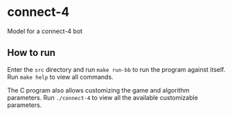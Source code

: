 # connect-4
Model for a connect-4 bot

## How to run
Enter the `src` directory and run `make run-bb` to run the program against itself.
Run `make help` to view all commands.

The C program also allows customizing the game and algorithm parameters. Run 
`./connect-4` to view all the available customizable parameters.
